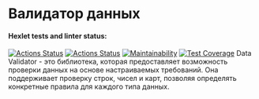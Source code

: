 
# Валидатор данных
#### Hexlet tests and linter status:
[![Actions Status](https://github.com/HiminaE/java-project-78/actions/workflows/hexlet-check.yml/badge.svg)](https://github.com/HiminaE/java-project-78/actions)
[![Actions Status](https://github.com/HiminaE/java-project-78/actions/workflows/gradle.yml/badge.svg)](https://github.com/HiminaE/java-project-78/actions)
[![Maintainability](https://api.codeclimate.com/v1/badges/8220ef67b27b1f9131de/maintainability)](https://codeclimate.com/github/HiminaE/java-project-78/maintainability)
[![Test Coverage](https://api.codeclimate.com/v1/badges/8220ef67b27b1f9131de/test_coverage)](https://codeclimate.com/github/HiminaE/java-project-78/test_coverage)
Data Validator - это библиотека, которая предоставляет возможность проверки данных на основе настраиваемых требований. Она поддерживает проверку строк, чисел и карт, позволяя определять конкретные правила для каждого типа данных.
